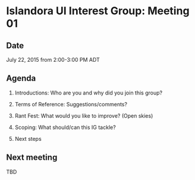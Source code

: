 # Islandora UI Interest Group: Meeting 01

## Date

July 22, 2015 from 2:00-3:00 PM ADT

## Agenda

1. Introductions: Who are you and why did you join this group?

2. Terms of Reference: Suggestions/comments?

3. Rant Fest: What would you like to improve? (Open skies)

4. Scoping: What should/can this IG tackle? 

5. Next steps


## Next meeting

TBD

